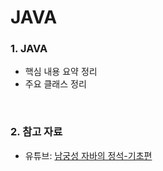 # JAVA
### 1. JAVA
* 핵심 내용 요약 정리      
* 주요 클래스 정리
<br>

### 2. 참고 자료
* 유튜브: [남궁성 자바의 정석-기초편](https://www.youtube.com/watch?v=oJlCC1DutbA&list=PLW2UjW795-f6xWA2_MUhEVgPauhGl3xIp "자바의 정석")
